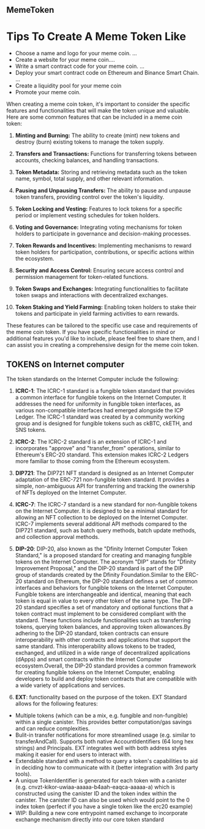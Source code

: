 ## MemeToken

# Tips To Create A Meme Token Like
* Choose a name and logo for your meme coin. ...
* Create a website for your meme coin....
* Write a smart contract code for your meme coin. ...
* Deploy your smart contract code on Ethereum and Binance Smart Chain. ...
* Create a liquidity pool for your meme coin
* Promote your meme coin.


When creating a meme coin token, it's important to consider the specific features and functionalities that will make the token unique and valuable. Here are some common features that can be included in a meme coin token:

1. **Minting and Burning:** The ability to create (mint) new tokens and destroy (burn) existing tokens to manage the token supply.

2. **Transfers and Transactions:** Functions for transferring tokens between accounts, checking balances, and handling transactions.

3. **Token Metadata:** Storing and retrieving metadata such as the token name, symbol, total supply, and other relevant information.

4. **Pausing and Unpausing Transfers:** The ability to pause and unpause token transfers, providing control over the token's liquidity.

5. **Token Locking and Vesting:** Features to lock tokens for a specific period or implement vesting schedules for token holders.

6. **Voting and Governance:** Integrating voting mechanisms for token holders to participate in governance and decision-making processes.

7. **Token Rewards and Incentives:** Implementing mechanisms to reward token holders for participation, contributions, or specific actions within the ecosystem.

8. **Security and Access Control:** Ensuring secure access control and permission management for token-related functions.

9. **Token Swaps and Exchanges:** Integrating functionalities to facilitate token swaps and interactions with decentralized exchanges.

10. **Token Staking and Yield Farming:** Enabling token holders to stake their tokens and participate in yield farming activities to earn rewards.

These features can be tailored to the specific use case and requirements of the meme coin token. If you have specific functionalities in mind or additional features you'd like to include, please feel free to share them, and I can assist you in creating a comprehensive design for the meme coin token.


## TOKENS on  Internet computer
The token standards on the Internet Computer include the following:

1. **ICRC-1**: The ICRC-1 standard is a fungible token standard that provides a common interface for fungible tokens on the Internet Computer. It addresses the need for uniformity in fungible token interfaces, as various non-compatible interfaces had emerged alongside the ICP Ledger. The ICRC-1 standard was created by a community working group and is designed for fungible tokens such as ckBTC, ckETH, and SNS tokens.

2. **ICRC-2**: The ICRC-2 standard is an extension of ICRC-1 and incorporates "approve" and "transfer_from" operations, similar to Ethereum's ERC-20 standard. This extension makes ICRC-2 Ledgers more familiar to those coming from the Ethereum ecosystem.

3. **DIP721**: The DIP721 NFT standard is designed as an Internet Computer adaptation of the ERC-721 non-fungible token standard. It provides a simple, non-ambiguous API for transferring and tracking the ownership of NFTs deployed on the Internet Computer.

4. **ICRC-7**: The ICRC-7 standard is a new standard for non-fungible tokens on the Internet Computer. It is designed to be a minimal standard for allowing an NFT collection to be deployed on the Internet Computer. ICRC-7 implements several additional API methods compared to the DIP721 standard, such as batch query methods, batch update methods, and collection approval methods.

 5. **DIP-20**:
DIP-20, also known as the "Dfinity Internet Computer Token Standard," is a proposed standard for creating and managing fungible tokens on the Internet Computer. The acronym "DIP" stands for "Dfinity Improvement Proposal," and the DIP-20 standard is part of the DIP group of standards created by the Dfinity Foundation.Similar to the ERC-20 standard on Ethereum, the DIP-20 standard defines a set of common interfaces and behaviors for fungible tokens on the Internet Computer. Fungible tokens are interchangeable and identical, meaning that each token is equal in value to every other token of the same type.
The DIP-20 standard specifies a set of mandatory and optional functions that a token contract must implement to be considered compliant with the standard. These functions include functionalities such as transferring tokens, querying token balances, and approving token allowances.By adhering to the DIP-20 standard, token contracts can ensure interoperability with other contracts and applications that support the same standard. This interoperability allows tokens to be traded, exchanged, and utilized in a wide range of decentralized applications (dApps) and smart contracts within the Internet Computer ecosystem.Overall, the DIP-20 standard provides a common framework for creating fungible tokens on the Internet Computer, enabling developers to build and deploy token contracts that are compatible with a wide variety of applications and services.


 5. **EXT**:
 functionality based on the purpose of the token. EXT Standard allows for the following features:
* Multiple tokens (which can be a mix, e.g. fungible and non-fungible) within a single canister. This provides better computation/gas savings and can reduce complexities.
* Bulit-in transfer notifications for more streamlined usage (e.g. similar to transferAndCall).
Supports both native AccountIdentifiers (64 long hex strings) and Principals. EXT integrates well with both address styles making it easier for end users to interact with.
* Extendable standard with a method to query a token's capabilities to aid in deciding how to communicate with it (better integration with 3rd party tools).
* A unique TokenIdentifier is generated for each token with a canister (e.g. cnvzt-kikor-uwiaa-aaaaa-b4aah-eaqca-aaaaa-a) which is constructed using the canister ID and the token index within the canister. The canister ID can also be used which would point to the 0 index token (perfect if you have a single token like the erc20 example)
* WIP: Building a new core entrypoint named exchange to incorporate exchange mechanism directly into our core token standard